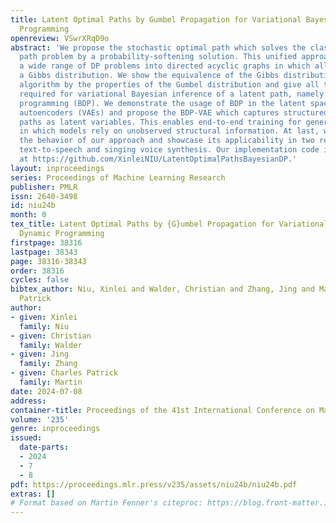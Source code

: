 ```yaml
---
title: Latent Optimal Paths by Gumbel Propagation for Variational Bayesian Dynamic
  Programming
openreview: VSwrXRqD9o
abstract: 'We propose the stochastic optimal path which solves the classical optimal
  path problem by a probability-softening solution. This unified approach transforms
  a wide range of DP problems into directed acyclic graphs in which all paths follow
  a Gibbs distribution. We show the equivalence of the Gibbs distribution to a message-passing
  algorithm by the properties of the Gumbel distribution and give all the ingredients
  required for variational Bayesian inference of a latent path, namely Bayesian dynamic
  programming (BDP). We demonstrate the usage of BDP in the latent space of variational
  autoencoders (VAEs) and propose the BDP-VAE which captures structured sparse optimal
  paths as latent variables. This enables end-to-end training for generative tasks
  in which models rely on unobserved structural information. At last, we validate
  the behavior of our approach and showcase its applicability in two real-world applications:
  text-to-speech and singing voice synthesis. Our implementation code is available
  at https://github.com/XinleiNIU/LatentOptimalPathsBayesianDP.'
layout: inproceedings
series: Proceedings of Machine Learning Research
publisher: PMLR
issn: 2640-3498
id: niu24b
month: 0
tex_title: Latent Optimal Paths by {G}umbel Propagation for Variational {B}ayesian
  Dynamic Programming
firstpage: 38316
lastpage: 38343
page: 38316-38343
order: 38316
cycles: false
bibtex_author: Niu, Xinlei and Walder, Christian and Zhang, Jing and Martin, Charles
  Patrick
author:
- given: Xinlei
  family: Niu
- given: Christian
  family: Walder
- given: Jing
  family: Zhang
- given: Charles Patrick
  family: Martin
date: 2024-07-08
address:
container-title: Proceedings of the 41st International Conference on Machine Learning
volume: '235'
genre: inproceedings
issued:
  date-parts:
  - 2024
  - 7
  - 8
pdf: https://proceedings.mlr.press/v235/assets/niu24b/niu24b.pdf
extras: []
# Format based on Martin Fenner's citeproc: https://blog.front-matter.io/posts/citeproc-yaml-for-bibliographies/
---
```

